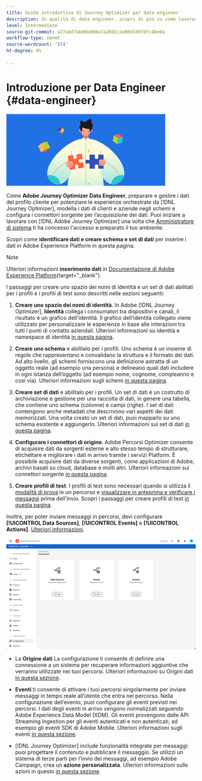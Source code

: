```yaml
---
title: Guida introduttiva di Journey Optimizer per data engineer
description: In qualità di data engineer, scopri di più su come lavorare con Journey Optimizer
level: Intermediate
source-git-commit: a27a6d7ab96bd08e7a2601c2e86d1d9f0fc4be0a
workflow-type: tm+mt
source-wordcount: '574'
ht-degree: 9%

---
```


# Introduzione per Data Engineer {#data-engineer}

![ingegnere informatico](assets/do-not-localize/user-1.png)

Come **Adobe Journey Optimizer Data Engineer**, preparare e gestire i dati del profilo cliente per potenziare le esperienze orchestrate da [!DNL Journey Optimizer], modella i dati di clienti e aziende negli schemi e configura i connettori sorgente per l’acquisizione dei dati. Puoi iniziare a lavorare con [!DNL Adobe Journey Optimizer] una volta che [Amministratore di sistema](administrator.md) ti ha concesso l&#39;accesso e preparato il tuo ambiente.


Scopri come **identificare dati e creare schema e set di dati** per inserire i dati in Adobe Experience Platform in questa pagina.

>[!NOTE]
>
>Ulteriori informazioni **inserimento dati** in [Documentazione di Adobe Experience Platform](https://experienceleague.adobe.com/docs/experience-platform/ingestion/home.html?lang=it){target=&quot;_blank&quot;}.

I passaggi per creare uno spazio dei nomi di identità e un set di dati abilitati per i profili e i profili di test sono descritti nelle sezioni seguenti:

1. **Creare uno spazio dei nomi di identità**. In Adobe [!DNL Journey Optimizer], **Identità** collega i consumatori tra dispositivi e canali, il risultato è un grafico dell&#39;identità. Il grafico dell’identità collegato viene utilizzato per personalizzare le esperienze in base alle interazioni tra tutti i punti di contatto aziendali.  Ulteriori informazioni su identità e namespace di identità [in questa pagina](../get-started-identity.md).

1. **Creare uno schema** e abilitalo per i profili. Uno schema è un insieme di regole che rappresentano e convalidano la struttura e il formato dei dati. Ad alto livello, gli schemi forniscono una definizione astratta di un oggetto reale (ad esempio una persona) e delineano quali dati includere in ogni istanza dell’oggetto (ad esempio nome, cognome, compleanno e così via).  Ulteriori informazioni sugli schemi [in questa pagina](../get-started-schemas.md).

1. **Creare set di dati** e abilitalo per i profili. Un set di dati è un costrutto di archiviazione e gestione per una raccolta di dati, in genere una tabella, che contiene uno schema (colonne) e campi (righe). I set di dati contengono anche metadati che descrivono vari aspetti dei dati memorizzati. Una volta creato un set di dati, puoi mapparlo su uno schema esistente e aggiungerlo. Ulteriori informazioni sui set di dati [in questa pagina](../get-started-datasets.md).

1. **Configurare i connettori di origine**. Adobe Percorsi Optimizer consente di acquisire dati da sorgenti esterne e allo stesso tempo di strutturare, etichettare e migliorare i dati in arrivo tramite i servizi Platform. È possibile acquisire dati da diverse sorgenti, come applicazioni di Adobe, archivi basati su cloud, database e molti altri. Ulteriori informazioni sui connettori sorgente [in questa pagina](../get-started-sources.md).

1. **Creare profili di test**. I profili di test sono necessari quando si utilizza il [modalità di prova](../building-journeys/testing-the-journey.md) in un percorso e [visualizzare in anteprima e verificare i messaggi](../preview.md) prima dell’invio. Scopri i passaggi per creare profili di test [in questa pagina](../../using/building-journeys/creating-test-profiles.md).


Inoltre, per poter inviare messaggi in percorsi, devi configurare **[!UICONTROL Data Sources]**, **[!UICONTROL Events]** e **[!UICONTROL Actions]**. [Ulteriori informazioni](../../using/configuration/about-data-sources-events-actions.md).

![](../assets/admin-menu.png)

* La **Origine dati** La configurazione ti consente di definire una connessione a un sistema per recuperare informazioni aggiuntive che verranno utilizzate nei tuoi percorsi. Ulteriori informazioni su Origini dati [in questa sezione](../datasource/about-data-sources.md).

* **Eventi** ti consente di attivare i tuoi percorsi singolarmente per inviare messaggi in tempo reale all’utente che entra nel percorso. Nella configurazione dell’evento, puoi configurare gli eventi previsti nei percorsi. I dati degli eventi in arrivo vengono normalizzati seguendo Adobe Experience Data Model (XDM). Gli eventi provengono dalle API Streaming Ingestion per gli eventi autenticati e non autenticati, ad esempio gli eventi SDK di Adobe Mobile. Ulteriori informazioni sugli eventi [in questa sezione](../event/about-events.md).

* [!DNL Journey Optimizer] include funzionalità integrate per messaggi: puoi progettare il contenuto e pubblicare il messaggio. Se utilizzi un sistema di terze parti per l’invio dei messaggi, ad esempio Adobe Campaign, crea un **azione personalizzata**. Ulteriori informazioni sulle azioni in questo [in questa sezione](../action/action.md).
